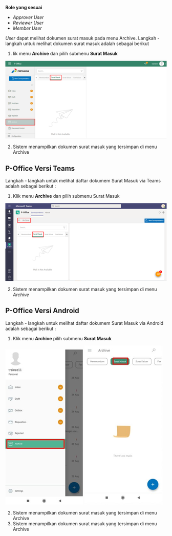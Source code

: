 **Role yang sesuai**

- *Approver User*
- *Reviewer User*
- *Member User*

*User* dapat melihat dokumen surat masuk pada menu Archive. Langkah - langkah untuk melihat dokumen surat masuk adalah sebagai berikut

1. lik menu **Archive** dan pilih submenu **Surat Masuk**

![gambar](Archive/AR_Web/AR01.png)

2. Sistem menampilkan dokumen surat masuk yang tersimpan di menu Archive



## **P-Office Versi Teams**

Langkah - langkah untuk melihat daftar dokumem Surat Masuk via Teams adalah sebagai berikut :


1. Klik menu **Archive** dan pilih submenu Surat Masuk

![gambar](Archive/AR_Teams/AR01.png)

2.  Sistem menampilkan dokumen surat masuk yang tersimpan di menu _Archive_




## **P-Office Versi Android**

Langkah - langkah untuk melihat daftar dokumem Surat Masuk via Android adalah sebagai berikut :


1. Klik menu **Archive** pilih submenu **Surat Masuk**
   
![gambar](Archive/AR_Android/SM/A01.jpg) ![gambar](Archive/AR_Android/SM/A02.jpg)

2. Sistem menampilkan dokumen surat masuk yang tersimpan di menu Archive
2.  Sistem menampilkan dokumen surat masuk yang tersimpan di menu Archive
